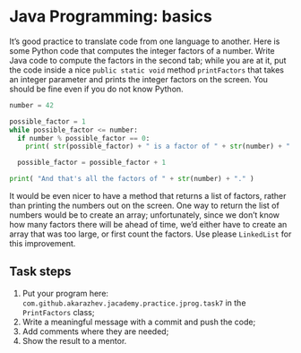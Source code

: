 # Java Programming: basics

It’s good practice to translate code from one language to another. Here is some Python code that computes the integer 
factors of a number. Write Java code to compute the factors in the second tab; while you are at it, 
put the code inside a nice `public static void` method `printFactors` that takes an integer parameter and prints the integer 
factors on the screen. You should be fine even if you do not know Python.

```python
number = 42

possible_factor = 1
while possible_factor <= number:
  if number % possible_factor == 0:
    print( str(possible_factor) + " is a factor of " + str(number) + "." )

  possible_factor = possible_factor + 1

print( "And that's all the factors of " + str(number) + "." )
```

It would be even nicer to have a method that returns a list of factors, rather than printing the numbers out on the screen. 
One way to return the list of numbers would be to create an array; unfortunately, since we don’t know how many factors 
there will be ahead of time, we’d either have to create an array that was too large, or first count the factors. 
Use please `LinkedList` for this improvement.

## Task steps

1. Put your program here: `com.github.akarazhev.jacademy.practice.jprog.task7` in the `PrintFactors` class;
2. Write a meaningful message with a commit and push the code;
3. Add comments where they are needed;
4. Show the result to a mentor.